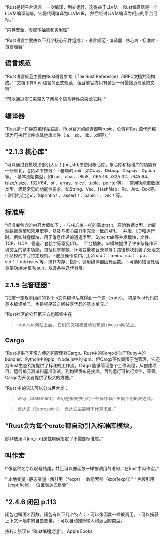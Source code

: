 “Rust是跨平台语言，一次编译，到处运行，这得益于LLVM。
Rust编译器是一个LLVM编译前端，它将代码编译为LLVM IR，
然后经过LLVM编译为相应的平台目标。”

“内存安全、零成本抽象和实用性”

“Rust语言主要由以下几个核心部件组成：
· 语言规范
· 编译器
· 核心库
· 标准库
· 包管理器”

## 语言规范
“Rust语言规范主要由Rust语言参考（The Rust Reference）和RFC文档共同构成。”
“文档不算Rust语言的正式规范，但目前官方只有这么一份最接近规范的文档”

“可以通过RFC来深入了解某个语言特性的来龙去脉。”

## 编译器
“Rust是一门静态编译型语言。Rust官方的编译器叫rustc，负责将Rust源代码编译为可执行文件或其他库文件（.a、.so、.lib、.dll等）。”

## “2.1.3 核心库”

“可以通过在模块顶部引入＃！[no_std]来使用核心库。核心库和标准库的功能有一些重复，包括如下部分：
· 基础的trait，如Copy、Debug、Display、Option等。
· 基本原始类型，如bool、char、i8/u8、i16/u16、i32/u32、i64/u64、isize/usize、f32/f64、str、array、slice、tuple、pointer等。
· 常用功能型数据类型，满足常见的功能性需求，如String、Vec、HashMap、Rc、Arc、Box等。
· 常用的宏定义，如println！、assert！、panic！、vec！等。

## 标准库
“标准库包含的内容大概如下：
· 与核心库一样的基本trait、原始数据类型、功能型数据类型和常用宏等，以及与核心库几乎完全一致的API。
· 并发、I/O和运行时。例如线程模块、用于消息传递的通道类型、Sync trait等并发模块，文件、TCP、UDP、管道、套接字等常见I/O。
· 平台抽象。os模块提供了许多与操作环境交互的基本功能，包括程序参数、环境变量和目录导航；路径模块封装了处理文件路径的平台特定规则。
· 底层操作接口，比如 std：：mem、std：：ptr、std：：intrinsics 等，操作内存、指针、调用编译器固有函数。
· 可选和错误处理类型Option和Result，以及各种迭代器等。

##  2.1.5 包管理器”
“把按一定规则组织的多个rs文件编译后就得到一个包（crate）。
包是Rust代码的基本编译单元，也是程序员之间共享代码的基本单元。”

“Rust社区的公开第三方包都集中在
>crates.io网站上面，
它们的文档被自动发布到
>docs.rs网站上。

## Cargo
“Rust提供了非常方便的包管理器Cargo。Rust中的Cargo类似于Ruby中的bundler、Python中的pip、Node.js中的npm。但Cargo不仅局限于包管理，它还为Rust生态系统提供了标准的工作流。Cargo 能够管理整个工作流程，从创建项目、运行单元测试和基准测试，到构建发布链接库，再到运行可执行文件，等等。Cargo为开发者提供了极大的方便。”


“Rust 中的语法可以分成两大类：
>语句（Statement）
语句是指要执行的一些操作和产生副作用的表达式。

>表达式（Expression）。
表达式主要用于计算求值。”

## “Rust会为每个crate都自动引入标准库模块，
除非使用＃[no_std]属性明确指定了不需要标准库。”

## 叫作宏
!“像这种名字以叹号结尾，并且可以像函数一样被调用的语句，在Rust中叫作宏。”

“ 本地变量
· 静态变量
· 解引用（*expr）
· 数组索引（expr[expr]）”
“ 字段引用（expr.field）
· 位置表达式组合”

## “2.4.6 闭包 p.113

闭包也叫匿名函数。闭包有以下几个特点：
· 可以像函数一样被调用。
· 可以捕获上下文环境中的自由变量。
· 可以自动推断输入和返回的类型。


抜粋:: 张汉东  “Rust编程之道”。 Apple Books  
